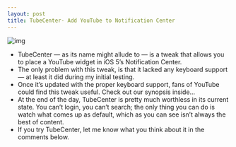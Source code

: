 ```yaml
---
layout: post
title: TubeCenter- Add YouTube to Notification Center
---
```

![img](http://media.idownloadblog.com/wp-content/uploads/2011/12/TubeCenter.jpg)
* TubeCenter — as its name might allude to — is a tweak that allows you to place a YouTube widget in iOS 5’s Notification Center.
* The only problem with this tweak, is that it lacked any keyboard support — at least it did during my initial testing.
* Once it’s updated with the proper keyboard support, fans of YouTube could find this tweak useful. Check out our synopsis inside…
* At the end of the day, TubeCenter is pretty much worthless in its current state. You can’t login, you can’t search; the only thing you can do is watch what comes up as default, which as you can see isn’t always the best of content.
* If you try TubeCenter, let me know what you think about it in the comments below.

